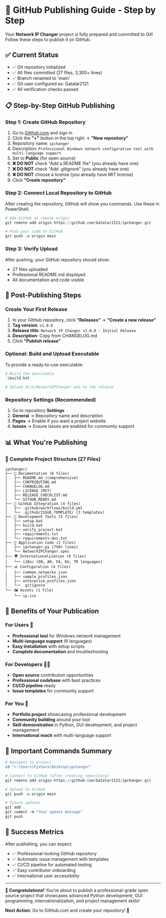 # 🚀 GitHub Publishing Guide - Step by Step

Your **Network IP Changer** project is fully prepared and committed to Git! Follow these steps to publish it on GitHub.

## ✅ Current Status
- ✅ Git repository initialized
- ✅ All files committed (27 files, 3,300+ lines)
- ✅ Branch renamed to 'main'
- ✅ Git user configured as: Gatalar2121
- ✅ All verification checks passed

## 📋 Step-by-Step GitHub Publishing

### Step 1: Create GitHub Repository
1. Go to [GitHub.com](https://github.com) and sign in
2. Click the **"+"** button in the top right → **"New repository"**
3. Repository name: `ipchanger`
4. Description: `Professional Windows network configuration tool with multi-language support`
5. Set to **Public** (for open source)
6. **❌ DO NOT** check "Add a README file" (you already have one)
7. **❌ DO NOT** check "Add .gitignore" (you already have one)
8. **❌ DO NOT** choose a license (you already have MIT license)
9. Click **"Create repository"**

### Step 2: Connect Local Repository to GitHub
After creating the repository, GitHub will show you commands. Use these in PowerShell:

```powershell
# Add GitHub as remote origin
git remote add origin https://github.com/Gatalar2121/ipchanger.git

# Push your code to GitHub
git push -u origin main
```

### Step 3: Verify Upload
After pushing, your GitHub repository should show:
- 27 files uploaded
- Professional README.md displayed
- All documentation and code visible

## 🎯 Post-Publishing Steps

### Create Your First Release
1. In your GitHub repository, click **"Releases"** → **"Create a new release"**
2. **Tag version**: `v1.0.0`
3. **Release title**: `Network IP Changer v1.0.0 - Initial Release`
4. **Description**: Copy from CHANGELOG.md
5. Click **"Publish release"**

### Optional: Build and Upload Executable
To provide a ready-to-use executable:
```powershell
# Build the executable
.\build.bat

# Upload dist/NetworkIPChanger.exe to the release
```

### Repository Settings (Recommended)
1. Go to repository **Settings**
2. **General** → Repository name and description
3. **Pages** → Enable if you want a project website
4. **Issues** → Ensure issues are enabled for community support

## 📊 What You're Publishing

### 📁 Complete Project Structure (27 Files)
```
ipchanger/
├── 📖 Documentation (6 files)
│   ├── README.md (comprehensive)
│   ├── CONTRIBUTING.md 
│   ├── CHANGELOG.md
│   ├── LICENSE (MIT)
│   ├── RELEASE_CHECKLIST.md
│   └── GITHUB_READY.md
├── 🤖 GitHub Integration (4 files)
│   ├── .github/workflows/build.yml
│   └── .github/ISSUE_TEMPLATE/ (3 templates)
├── 🔧 Development Tools (5 files)
│   ├── setup.bat
│   ├── build.bat
│   ├── verify_project.bat
│   ├── requirements.txt
│   └── requirements-dev.txt
├── 🐍 Application Code (2 files)
│   ├── ipchanger.py (750+ lines)
│   └── NetworkIPChanger.spec
├── 🌍 Internationalization (6 files)
│   └── i18n/ (EN, AR, FA, KU, TR languages)
├── 📊 Configuration (4 files)
│   ├── common_networks.json
│   ├── sample_profiles.json
│   ├── enterprise_profiles.json
│   └── .gitignore
└── 🖼️ Assets (1 file)
    └── ip.ico
```

## 🎉 Benefits of Your Publication

### For Users 👥
- **Professional tool** for Windows network management
- **Multi-language support** (6 languages)
- **Easy installation** with setup scripts
- **Complete documentation** and troubleshooting

### For Developers 🧑‍💻
- **Open source** contribution opportunities
- **Professional codebase** with best practices
- **CI/CD pipeline** ready
- **Issue templates** for community support

### For You 🌟
- **Portfolio project** showcasing professional development
- **Community building** around your tool
- **Skill demonstration** in Python, GUI development, and project management
- **International reach** with multi-language support

## 🚨 Important Commands Summary

```powershell
# Navigate to project
cd "c:\Users\PyxSara\Desktop\ipchanger"

# Connect to GitHub (after creating repository)
git remote add origin https://github.com/Gatalar2121/ipchanger.git

# Upload to GitHub
git push -u origin main

# Future updates
git add .
git commit -m "Your update message"
git push
```

## 🎯 Success Metrics

After publishing, you can expect:
- ✅ Professional-looking GitHub repository
- ✅ Automatic issue management with templates
- ✅ CI/CD pipeline for automated testing
- ✅ Easy contributor onboarding
- ✅ International user accessibility

---

**🎉 Congratulations!** You're about to publish a professional-grade open source project that showcases advanced Python development, GUI programming, internationalization, and project management skills!

**Next Action**: Go to GitHub.com and create your repository! 🚀